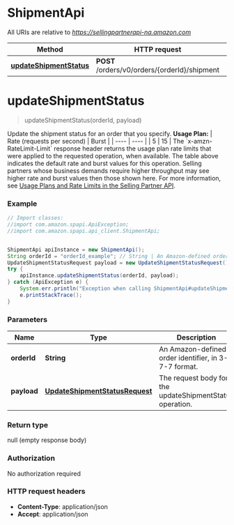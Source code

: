 # ShipmentApi

All URIs are relative to *https://sellingpartnerapi-na.amazon.com*

Method | HTTP request | Description
------------- | ------------- | -------------
[**updateShipmentStatus**](ShipmentApi.md#updateShipmentStatus) | **POST** /orders/v0/orders/{orderId}/shipment | 


<a name="updateShipmentStatus"></a>
# **updateShipmentStatus**
> updateShipmentStatus(orderId, payload)



Update the shipment status for an order that you specify.  **Usage Plan:**  | Rate (requests per second) | Burst | | ---- | ---- | | 5 | 15 |  The &#x60;x-amzn-RateLimit-Limit&#x60; response header returns the usage plan rate limits that were applied to the requested operation, when available. The table above indicates the default rate and burst values for this operation. Selling partners whose business demands require higher throughput may see higher rate and burst values then those shown here. For more information, see [Usage Plans and Rate Limits in the Selling Partner API](doc:usage-plans-and-rate-limits-in-the-sp-api).

### Example
```java
// Import classes:
//import com.amazon.spapi.ApiException;
//import com.amazon.spapi.api_client.ShipmentApi;


ShipmentApi apiInstance = new ShipmentApi();
String orderId = "orderId_example"; // String | An Amazon-defined order identifier, in 3-7-7 format.
UpdateShipmentStatusRequest payload = new UpdateShipmentStatusRequest(); // UpdateShipmentStatusRequest | The request body for the updateShipmentStatus operation.
try {
    apiInstance.updateShipmentStatus(orderId, payload);
} catch (ApiException e) {
    System.err.println("Exception when calling ShipmentApi#updateShipmentStatus");
    e.printStackTrace();
}
```

### Parameters

Name | Type | Description  | Notes
------------- | ------------- | ------------- | -------------
 **orderId** | **String**| An Amazon-defined order identifier, in 3-7-7 format. |
 **payload** | [**UpdateShipmentStatusRequest**](UpdateShipmentStatusRequest.md)| The request body for the updateShipmentStatus operation. |

### Return type

null (empty response body)

### Authorization

No authorization required

### HTTP request headers

 - **Content-Type**: application/json
 - **Accept**: application/json


